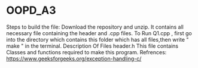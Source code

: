 # OOPD_A3
Steps to build the file:
Download the repository and unzip.
It contains all necessary file containing the header and .cpp files.
To Run Q1.cpp , first go into the directory which contains this folder which has all files,then write " make " in the terminal.
Description Of Files
header.h This file contains Classes and functions required to make this program.
Refrences: https://www.geeksforgeeks.org/exception-handling-c/
